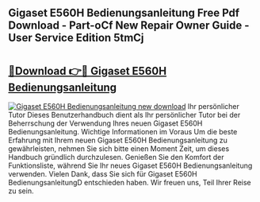 ## Gigaset E560H Bedienungsanleitung Free Pdf Download - Part-oCf New Repair Owner Guide - User Service Edition 5tmCj

# <h2><a href="http://df61vb.blite.top/?on=Gigaset+E560H+Bedienungsanleitung">🔗Download 👉🔴 Gigaset E560H Bedienungsanleitung</a></h2>

[![Gigaset E560H Bedienungsanleitung new download](https://i.imgur.com/lujVjoI.png)](http://df61vb.blite.top/?on=Gigaset+E560H+Bedienungsanleitung)
Ihr persönlicher Tutor Dieses Benutzerhandbuch dient als Ihr persönlicher Tutor bei der Beherrschung der Verwendung Ihres neuen Gigaset E560H Bedienungsanleitung. Wichtige Informationen im Voraus Um die beste Erfahrung mit Ihrem neuen Gigaset E560H Bedienungsanleitung zu gewährleisten, nehmen Sie sich bitte einen Moment Zeit, um dieses Handbuch gründlich durchzulesen. Genießen Sie den Komfort der Funktionsliste, während Sie Ihr neues Gigaset E560H Bedienungsanleitung verwenden. Vielen Dank, dass Sie sich für Gigaset E560H BedienungsanleitungD entschieden haben. Wir freuen uns, Teil Ihrer Reise zu sein.
